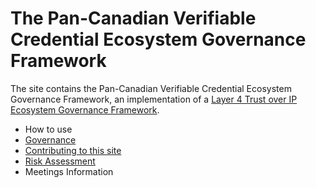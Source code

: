 # The Pan-Canadian Verifiable Credential Ecosystem Governance Framework

The site contains the Pan-Canadian Verifiable Credential Ecosystem Governance
Framework, an implementation of a [Layer 4 Trust over IP Ecosystem Governance
Framework]().

* How to use
* [Governance](Governance.md)
* [Contributing to this site](CONTRIBUTING.md)
* [Risk Assessment](Risk%20Assessment)
* Meetings Information
